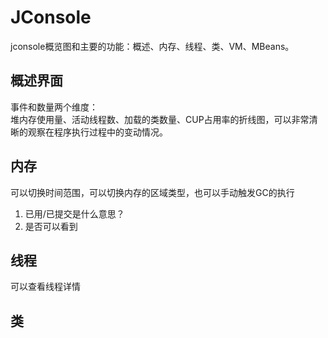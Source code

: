 # JConsole  

jconsole概览图和主要的功能：概述、内存、线程、类、VM、MBeans。

## 概述界面

事件和数量两个维度：  
堆内存使用量、活动线程数、加载的类数量、CUP占用率的折线图，可以非常清晰的观察在程序执行过程中的变动情况。

## 内存

可以切换时间范围，可以切换内存的区域类型，也可以手动触发GC的执行

1. 已用/已提交是什么意思？
2. 是否可以看到

## 线程

可以查看线程详情

## 类